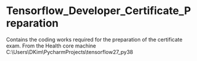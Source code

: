 # Tensorflow_Developer_Certificate_Preparation
Contains the coding works required for the preparation of the certificate exam.  From the Health core machine C:\Users\DKim\PycharmProjects\tensorflow27_py38
